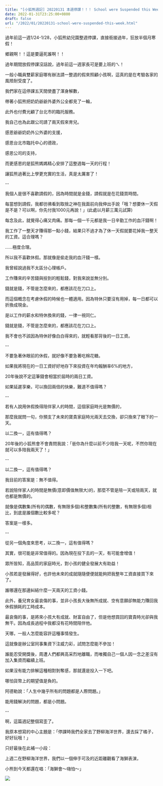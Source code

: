 ```yaml
---
title: "[小狐熊週記] 20220131 本週停課！！！ School were Suspended this Week"
date: 2022-01-31T23:25:00+0800
draft: false
url: "/2022/01/20220131-school-were-suspended-this-week.html"
---
```


過年前這一週1/24-1/28，小狐熊幼兒園整週停課，直接銜接過年，狂放半個月寒假！

鄉親啊！！這是要逼死誰啊！！

過年期間放假停課沒話說，過年前這一週家長可是要上班的ㄟ！

一般小職員雙薪家庭哪有辦法請一整週的假來照顧小孩啊，這真的是在考驗各家的風險耐受度了。




我們家在這停課五天間使盡了渾身解數，

帶著小狐熊把奶奶爺爺外婆外公全都見了一輪，

此外也付費光顧了台北市的臨托服務。

我自己也為此跟公司請了兩天假來育兒。




感恩爺爺奶奶外公外婆的支援，

感恩台北市臨托中心的德政，

感恩公司的支持，

而更感恩的是狐熊媽媽精心安排了這整週每一天的行程！

讓狐熊過著比上學更充實的生活，真是太厲害了！

--

我個人是很不喜歡請假的，因為時間就是金錢，請假就是在花錢買時間。

每當想到請假，我都彷彿看到取捨之神在我面前向我伸出手說「哦？想要休一天假是不是？可以啊，你先付我1000元再說！」(此處以月薪三萬元試算) 

每念及此，就覺得心痛又肉痛。那每一個一千元都是我一日辛勤工作的血汗錢啊！

我工作了一整天才賺得那一點小錢，結果只不過才為了休一天假就要花掉我一整天的工資。這合理嗎？




……極度合理。

所以我不喜歡休假。那就像是偷走我的血汗錢一樣。




我曾經說過我不太區分心理帳戶。

工作賺來的辛苦錢與撿到的輕鬆錢，對我來說並無分別。

錢就是錢，不管是怎麼來的，都應該花在刀口上。




而這個概念在考慮休假的時候也一體適用。因為特休只要沒有用掉，每一日都可以折換成現金。

是以工作的薪水和特休換來的錢，一律一視同仁。

錢就是錢，不管是怎麼來的，都應該花在刀口上。

我不會也不該因為特休好像白白得來的，就輕看那背後的一日工資。

--

不要急著休眼前的休假，就好像不要急著吃棉花糖。

如果我將現在的一日工資好好地存下來投資在年均報酬率6%的地方，

20年後說不定這筆錢會相當於屆時的兩日工資。

如果延遲享樂，可以換回兩倍的快樂，難道不值得嗎？

--

若有人說用休假換得陪伴家人的時間，這個家庭時光是無價的，

那麼我就問一句，你預支了未來的寶貴家庭時光兩天去交換，卻只換來了眼下的一天。

以二換一，這有值得嗎？

20年後的小狐熊會不會責問我說：「爸你為什麼以前不少陪我一天呢，不然你現在就可以多陪我兩天了！」

--

以二換一，這有值得嗎？

我目前的答案是：無不值得。

若說陪伴家人的時間是無價(意即價值無限大)的，那麼不管是陪一天或陪兩天，就也都是無價的。

就像是偶數集(所有的偶數，有無限多個)和整數集(所有的整數，有無限多個)相比，到底是誰個數比較多呢？

答案是一樣多。

--

從另一個角度來思考，以二換一，這有值得嗎？

其實，很可能是非常值得的。因為現在投下去的一天，有可能會增值！




眾所皆知，高品質的家庭時光，對小孩的健全發展大有助益！

小孩若是發展得好，也許他未來的成就隨隨便便就能夠把我整年工資直接買下來了。

誰哪還在那邊糾結什麼一天兩天的工資小錢。




此外，養兒育女最哀傷的事，並非小孩長大後無所成就、空有意願卻無能力賺回我休假損耗的工時成本。

最哀傷的事，是將來小孩大有成就、財富自由了，但是他想買回的寶貴時光卻與我無干。因為成長過程中我都沒有花時間陪伴他。




天哪，一般人怎麼能容許這種事情發生。

這就像是辦公室同事集資下注威力彩，試問怎麼能不參加！

誰能忍受開獎後，周遭人們都興高采烈地離職，而唯獨自己一個人因一念之差沒有加入集資而繼續上班。




如果沒有能力排解這種相對剝奪感，那就還是投入一下吧。

哪怕貨幣上的期望值是負的。




阿德勒說：「人生中幾乎所有的問題都是人際問題。」

能用錢解決的問題，都是小問題。

--

啊，這篇週記整個寫歪了。

我原本想寫的中心主題是：「停課時我們全家去了野柳海洋世界，還去採了橘子，好好玩哦！」

只好最後在此補一小段：

上週二在野柳海洋世界，我們以一個伸手可及的近距離觀看了海獅表演，

小熊到今天都還在唱：「海獅會～嗨怕～」

![](https://blogger.googleusercontent.com/img/a/AVvXsEg_A-_HgR9P5oqcbtI2woBD_kgocIGLSgMANPuTnIRWSxMAbTMfayYbHwBULFuQqGLveFCgBeqcYaFaTaUmgsWHNkz-yF8n8ut2Zs9pVEtr36yrWKxCOLTGXDAR0bjkH7_i0WPO4hQqig7KzE_TLcIPSP4-zNpiWTwlH40ckJx9Zp3jqQinx4ZNwwXC)



